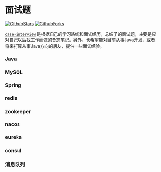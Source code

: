 
# 面试题

[![GithubStars](https://custom-icon-badges.herokuapp.com/github/stars/chunghwa-2018/chunghwa-2018?logo=star&labelColor=343b41)](https://github/chunghwa-2018/chunghwa-2018/stargazers "stars")
[![GithubForks](https://custom-icon-badges.herokuapp.com/github/forks/chunghwa-2018/chunghwa-2018?logo=fork&labelColor=343b41)](https://github/chunghwa-2018/chunghwa-2018/stargazers "forks")

<code>[case-interview](https://github.com/chunghwa-2018/case-interview)</code> 是根据自己的学习路线和面试经历，总结了的面试题，主要是应对自己以后找工作而做的备忘笔记。另外，也希望能对目前从事Java开发，或者将来打算从事Java方向的朋友，提供一些面试经验。

###  Java

### MySQL

### Spring

### redis

### zookeeper

### nacos

### eureka

### consul

### 消息队列


